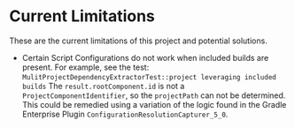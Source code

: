 # Current Limitations

These are the current limitations of this project and potential solutions.

 - Certain Script Configurations do not work when included builds are present.
   For example, see the test: `MulitProjectDependencyExtractorTest::project leveraging included builds`
   The `result.rootComponent.id` is not a `ProjectComponentIdentifier`, so the `projectPath` can not be determined.
   This could be remedied using a variation of the logic found in the Gradle Enterprise Plugin `ConfigurationResolutionCapturer_5_0`.

